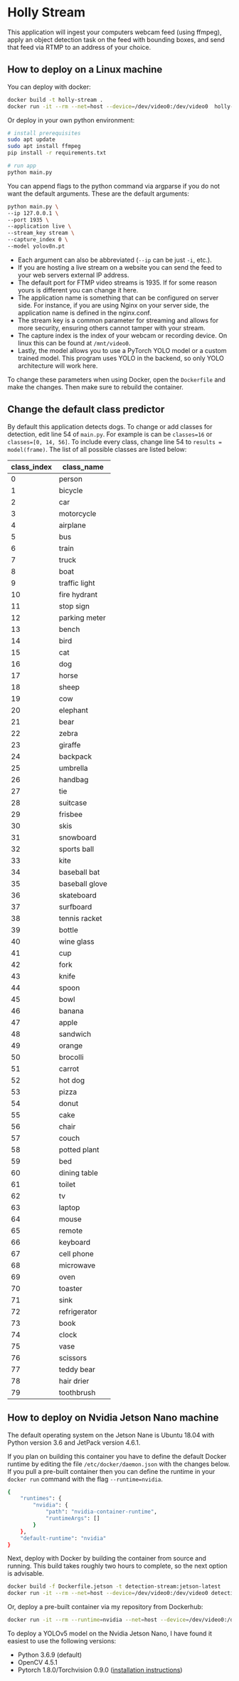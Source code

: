 # Holly Stream
This application will ingest your computers webcam feed (using ffmpeg), apply an object detection task on the feed with bounding boxes, and send that feed via RTMP to an address of your choice.

## How to deploy on a Linux machine
You can deploy with docker:
```bash
docker build -t holly-stream .
docker run -it --rm --net=host --device=/dev/video0:/dev/video0  holly-stream:latest
```

Or deploy in your own python environment:
```bash
# install prerequisites
sudo apt update
sudo apt install ffmpeg
pip install -r requirements.txt

# run app
python main.py
```

You can append flags to the python command via argparse if you do not want the default arguments. These are the default arguments:
```bash
python main.py \
--ip 127.0.0.1 \
--port 1935 \
--application live \
--stream_key stream \
--capture_index 0 \
--model yolov8n.pt
```
- Each argument can also be abbreviated (`--ip` can be just `-i`, etc.).
- If you are hosting a live stream on a website you can send the feed to your web servers external IP address.
- The default port for FTMP video streams is 1935. If for some reason yours is different you can change it here.
- The application name is something that can be configured on server side. For instance, if you are using Nginx on your server side, the application name is defined in the nginx.conf.
- The stream key is a common parameter for streaming and allows for more security, ensuring others cannot tamper with your stream.
- The capture index is the index of your webcam or recording device. On linux this can be found at `/mnt/video0`.
- Lastly, the model allows you to use a PyTorch YOLO model or a custom trained model. This program uses YOLO in the backend, so only YOLO architecture will work here.

To change these parameters when using Docker, open the `Dockerfile` and make the changes. Then make sure to rebuild the container.

## Change the default class predictor
By default this application detects dogs. To change or add classes for detection, edit line 54 of `main.py`. For example is can be `classes=16` or `classes=[0, 14, 56]`. To include every class, change line 54 to `results = model(frame)`. The list of all possible classes are listed below:

| class_index  | class_name     |
|--------------|----------------|
| 0            | person         |
| 1            | bicycle        |
| 2            | car            |
| 3            | motorcycle     |
| 4            | airplane       |
| 5            | bus            |
| 6            | train          |
| 7            | truck          |
| 8            | boat           |
| 9            | traffic light  |
| 10           | fire hydrant   |
| 11           | stop sign      |
| 12           | parking meter  |
| 13           | bench          |
| 14           | bird           |
| 15           | cat            |
| 16           | dog            |
| 17           | horse          |
| 18           | sheep          |
| 19           | cow            |
| 20           | elephant       |
| 21           | bear           |
| 22           | zebra          |
| 23           | giraffe        |
| 24           | backpack       |
| 25           | umbrella       |
| 26           | handbag        |
| 27           | tie            |
| 28           | suitcase       |
| 29           | frisbee        |
| 30           | skis           |
| 31           | snowboard      |
| 32           | sports ball    |
| 33           | kite           |
| 34           | baseball bat   |
| 35           | baseball glove |
| 36           | skateboard     |
| 37           | surfboard      |
| 38           | tennis racket  |
| 39           | bottle         |
| 40           | wine glass     |
| 41           | cup            |
| 42           | fork           |
| 43           | knife          |
| 44           | spoon          |
| 45           | bowl           |
| 46           | banana         |
| 47           | apple          |
| 48           | sandwich       |
| 49           | orange         |
| 50           | brocolli       |
| 51           | carrot         |
| 52           | hot dog        |
| 53           | pizza          |
| 54           | donut          |
| 55           | cake           |
| 56           | chair          |
| 57           | couch          |
| 58           | potted plant   |
| 59           | bed            |
| 60           | dining table   |
| 61           | toilet         |
| 62           | tv             |
| 63           | laptop         |
| 64           | mouse          |
| 65           | remote         |
| 66           | keyboard       |
| 67           | cell phone     |
| 68           | microwave      |
| 69           | oven           |
| 70           | toaster        |
| 71           | sink           |
| 72           | refrigerator   |
| 73           | book           |
| 74           | clock          |
| 75           | vase           |
| 76           | scissors       |
| 77           | teddy bear     |
| 78           | hair drier     |
| 79           | toothbrush     |

## How to deploy on Nvidia Jetson Nano machine
The default operating system on the Jetson Nane is Ubuntu 18.04 with Python version 3.6 and JetPack version 4.6.1.

If you plan on building this container you have to define the default Docker runtime by editing the file `/etc/docker/daemon.json` with the changes below. If you pull a pre-built container then you can define the runtime in your `docker run` command with the flag `--runtime=nvidia`.
```bash
{
    "runtimes": {
        "nvidia": {
            "path": "nvidia-container-runtime",
            "runtimeArgs": []
        }
    },
    "default-runtime": "nvidia"
}
```

Next, deploy with Docker by building the container from source and running. This build takes roughly two hours to complete, so the next option is advisable.
```bash
docker build -f Dockerfile.jetson -t detection-stream:jetson-latest
docker run -it --rm --net=host --device=/dev/video0:/dev/video0 detection-stream:jetson-latest
```

Or, deploy a pre-built container via my repository from Dockerhub:
```bash
docker run -it --rm --runtime=nvidia --net=host --device=/dev/video0:/dev/video0 rcland12/detection-stream:jetson-latest
```

To deploy a YOLOv5 model on the Nvidia Jetson Nano, I have found it easiest to use the following versions:
- Python 3.6.9 (default)
- OpenCV 4.5.1
- Pytorch 1.8.0/Torchvision 0.9.0 ([installation instructions](https://forums.developer.nvidia.com/t/pytorch-for-jetson/72048))